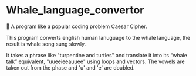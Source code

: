 # Whale_language_convertor
💬 A program like a popular coding problem Caesar Cipher. 

This program converts english human lanuguage to the whale language, the result is whale song sung slowly.

It takes a phrase like "turpentine and turtles" and translate it into its “whale talk” equivalent, "uueeieeauuee" using loops and vectors.
The vowels are taken out from the phase and 'u' and 'e' are doubled.
